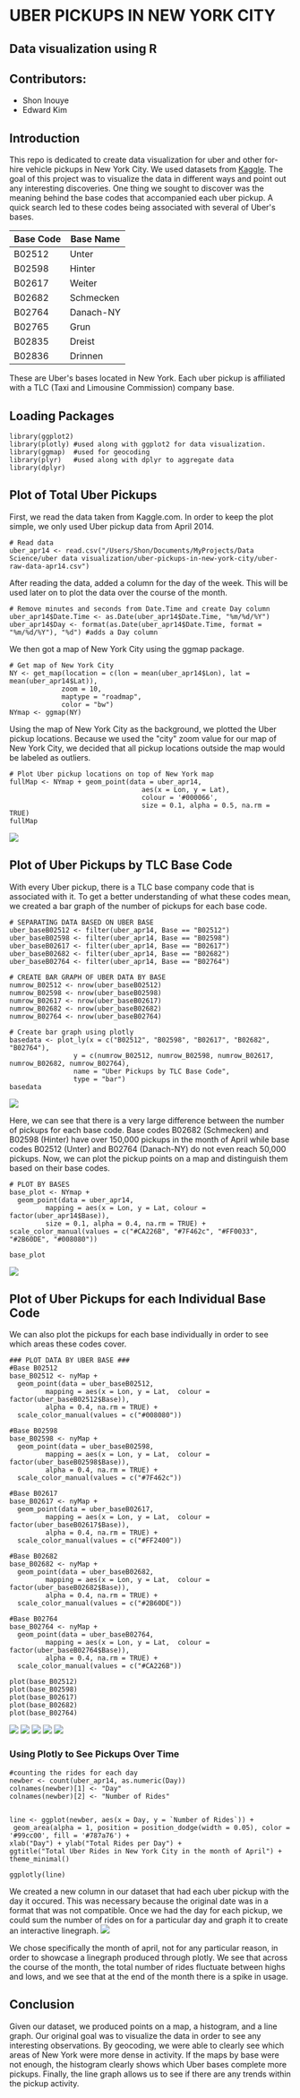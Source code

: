 # UBER PICKUPS IN NEW YORK CITY
## Data visualization using R  



## Contributors:
+ Shon Inouye
+ Edward Kim


## Introduction
This repo is dedicated to create data visualization for uber and other for-hire vehicle pickups in New York City. We used datasets from [Kaggle](https://www.kaggle.com/fivethirtyeight/uber-pickups-in-new-york-city). The goal of this project was to visualize the data in different ways and point out any interesting discoveries.
One thing we sought to discover was the meaning behind the base codes that accompanied each uber pickup. A quick search led to these codes being associated with several of Uber's bases.


Base Code | Base Name
---|---------
B02512 | Unter
B02598 | Hinter
B02617 | Weiter
B02682 | Schmecken
B02764 | Danach-NY
B02765 | Grun
B02835 | Dreist
B02836 | Drinnen

These are Uber's bases located in New York. Each uber pickup is affiliated with a TLC (Taxi and Limousine Commission) company base. 

## Loading Packages

    library(ggplot2)
    library(plotly) #used along with ggplot2 for data visualization.
    library(ggmap)  #used for geocoding
    library(plyr)   #used along with dplyr to aggregate data
    library(dplyr)


## Plot of Total Uber Pickups
First, we read the data taken from Kaggle.com. In order to keep the plot simple, we only used Uber pickup data from April 2014. 

    # Read data
    uber_apr14 <- read.csv("/Users/Shon/Documents/MyProjects/Data Science/uber data visualization/uber-pickups-in-new-york-city/uber-raw-data-apr14.csv")

After reading the data, added a column for the day of the week. This will be used later on to plot the data over the course of the month.

    # Remove minutes and seconds from Date.Time and create Day column
    uber_apr14$Date.Time <- as.Date(uber_apr14$Date.Time, "%m/%d/%Y")
    uber_apr14$Day <- format(as.Date(uber_apr14$Date.Time, format = "%m/%d/%Y"), "%d") #adds a Day column

We then got a map of New York City using the ggmap package. 

    # Get map of New York City
    NY <- get_map(location = c(lon = mean(uber_apr14$Lon), lat = mean(uber_apr14$Lat)), 
                 zoom = 10, 
                 maptype = "roadmap", 
                 color = "bw")
    NYmap <- ggmap(NY)
    
Using the map of New York City as the background, we plotted the Uber pickup locations. Because we used the "city" zoom value for our map of New York City, we decided that all pickup locations outside the map would be labeled as outliers.

    # Plot Uber pickup locations on top of New York map
    fullMap <- NYmap + geom_point(data = uber_apr14,
                                     aes(x = Lon, y = Lat),
                                     colour = '#000066',
                                     size = 0.1, alpha = 0.5, na.rm = TRUE)
    fullMap


![](https://github.com/Inouyesan/DataVisualization_Uber_R/blob/master/IMAGES/Uber_plot_all2.png?raw=true)


## Plot of Uber Pickups by TLC Base Code
With every Uber pickup, there is a TLC base company code that is associated with it. To get a better understanding of what these codes mean, we created a bar graph of the number of pickups for each base code.

    # SEPARATING DATA BASED ON UBER BASE 
    uber_baseB02512 <- filter(uber_apr14, Base == "B02512")
    uber_baseB02598 <- filter(uber_apr14, Base == "B02598")
    uber_baseB02617 <- filter(uber_apr14, Base == "B02617")
    uber_baseB02682 <- filter(uber_apr14, Base == "B02682")
    uber_baseB02764 <- filter(uber_apr14, Base == "B02764")

    # CREATE BAR GRAPH OF UBER DATA BY BASE
    numrow_B02512 <- nrow(uber_baseB02512)
    numrow_B02598 <- nrow(uber_baseB02598)
    numrow_B02617 <- nrow(uber_baseB02617)
    numrow_B02682 <- nrow(uber_baseB02682)
    numrow_B02764 <- nrow(uber_baseB02764)

    # Create bar graph using plotly
    basedata <- plot_ly(x = c("B02512", "B02598", "B02617", "B02682", "B02764"),
                    y = c(numrow_B02512, numrow_B02598, numrow_B02617, numrow_B02682, numrow_B02764),
                    name = "Uber Pickups by TLC Base Code",
                    type = "bar")
    basedata

![](IMAGES/Uber_base_bargraph_plotly.png)

Here, we can see that there is a very large difference between the number of pickups for each base code. Base codes B02682 (Schmecken) and B02598 (Hinter) have over 150,000 pickups in the month of April while base codes B02512 (Unter) and B02764 (Danach-NY) do not even reach 50,000 pickups.
Now, we can plot the pickup points on a map and distinguish them based on their base codes.

    # PLOT BY BASES
    base_plot <- NYmap + 
      geom_point(data = uber_apr14, 
             mapping = aes(x = Lon, y = Lat, colour = factor(uber_apr14$Base)), 
             size = 0.1, alpha = 0.4, na.rm = TRUE) + 
    scale_color_manual(values = c("#CA226B", "#7F462c", "#FF0033", "#2B60DE", "#008080"))

    base_plot

![](https://github.com/Inouyesan/DataVisualization_Uber_R/blob/master/IMAGES/Uber_base_bargraph_plotly.png?raw=true)

## Plot of Uber Pickups for each Individual Base Code
We can also plot the pickups for each base individually in order to see which areas these codes cover.

    ### PLOT DATA BY UBER BASE ###
    #Base B02512
    base_B02512 <- nyMap + 
      geom_point(data = uber_baseB02512, 
             mapping = aes(x = Lon, y = Lat,  colour = factor(uber_baseB02512$Base)), 
             alpha = 0.4, na.rm = TRUE) +
      scale_color_manual(values = c("#008080"))

    #Base B02598
    base_B02598 <- nyMap + 
      geom_point(data = uber_baseB02598, 
             mapping = aes(x = Lon, y = Lat,  colour = factor(uber_baseB02598$Base)), 
             alpha = 0.4, na.rm = TRUE) +
      scale_color_manual(values = c("#7F462c"))

    #Base B02617
    base_B02617 <- nyMap + 
      geom_point(data = uber_baseB02617, 
             mapping = aes(x = Lon, y = Lat,  colour = factor(uber_baseB02617$Base)), 
             alpha = 0.4, na.rm = TRUE) +
      scale_color_manual(values = c("#FF2400"))

    #Base B02682
    base_B02682 <- nyMap + 
      geom_point(data = uber_baseB02682, 
             mapping = aes(x = Lon, y = Lat,  colour = factor(uber_baseB02682$Base)), 
             alpha = 0.4, na.rm = TRUE) +
      scale_color_manual(values = c("#2B60DE"))

    #Base B02764
    base_B02764 <- nyMap + 
      geom_point(data = uber_baseB02764, 
             mapping = aes(x = Lon, y = Lat,  colour = factor(uber_baseB02764$Base)), 
             alpha = 0.4, na.rm = TRUE) +
      scale_color_manual(values = c("#CA226B"))

    plot(base_B02512)
    plot(base_B02598)
    plot(base_B02617)
    plot(base_B02682)
    plot(base_B02764)

![](https://github.com/Inouyesan/DataVisualization_Uber_R/blob/master/IMAGES/Uber_base_B02512.PNG?raw=true)
![](https://github.com/Inouyesan/DataVisualization_Uber_R/blob/master/IMAGES/Uber_base_B02598.PNG?raw=true)
![](https://github.com/Inouyesan/DataVisualization_Uber_R/blob/master/IMAGES/Uber_base_B02617.PNG?raw=true)
![](https://github.com/Inouyesan/DataVisualization_Uber_R/blob/master/IMAGES/Uber_base_B02682.PNG?raw=true)
![](https://github.com/Inouyesan/DataVisualization_Uber_R/blob/master/IMAGES/Uber_base_B02764.PNG?raw=true)

### Using Plotly to See Pickups Over Time  
    #counting the rides for each day
    newber <- count(uber_apr14, as.numeric(Day))
    colnames(newber)[1] <- "Day"
    colnames(newber)[2] <- "Number of Rides"


    line <- ggplot(newber, aes(x = Day, y = `Number of Rides`)) +
     geom_area(alpha = 1, position = position_dodge(width = 0.05), color = '#99cc00', fill = '#787a76') +
    xlab("Day") + ylab("Total Rides per Day") +
    ggtitle("Total Uber Rides in New York City in the month of April") + 
    theme_minimal()

    ggplotly(line)
We created a new column in our dataset that had each uber pickup with the day it occured. This was necessary because the original date was in a format that was not compatible. Once we had the day for each pickup, we could sum the number of rides on for a particular day and graph it to create an interactive linegraph.
![](https://github.com/Inouyesan/DataVisualization_Uber_R/blob/master/Images/Uber_TotalRidesperDayPlotly.png?raw=true)

We chose specifically the month of april, not for any particular reason, in order to showcase a linegraph produced through plotly. We see that across the course of the month, the total number of rides fluctuate between highs and lows, and we see that at the end of the month there is a spike in usage.

## Conclusion

Given our dataset, we produced points on a map, a histogram, and a line graph. Our original goal was to visualize the data in order to see any interesting observations. By geocoding, we were able to clearly see which areas of New York were more dense in activity. If the maps by base were not enough, the histogram clearly shows which Uber bases complete more pickups. Finally, the line graph allows us to see if there are any trends within the pickup activity. 


